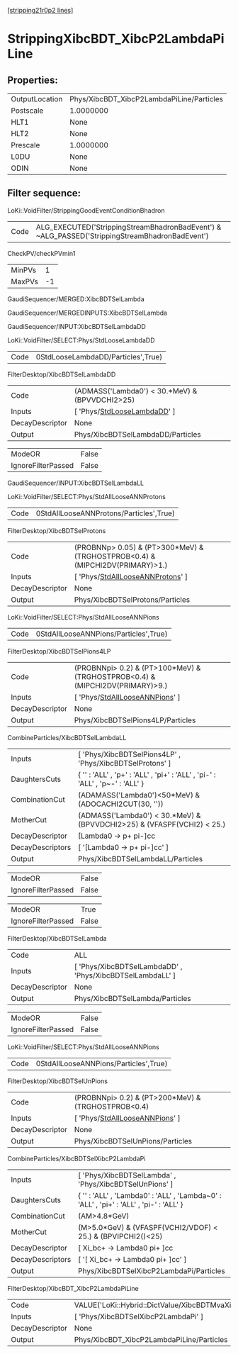 [[stripping21r0p2 lines]](./stripping21r0p2-index)

# StrippingXibcBDT_XibcP2LambdaPiLine

## Properties:

|                |                                           |
|----------------|-------------------------------------------|
| OutputLocation | Phys/XibcBDT_XibcP2LambdaPiLine/Particles |
| Postscale      | 1.0000000                                 |
| HLT1           | None                                      |
| HLT2           | None                                      |
| Prescale       | 1.0000000                                 |
| L0DU           | None                                      |
| ODIN           | None                                      |

## Filter sequence:

LoKi::VoidFilter/StrippingGoodEventConditionBhadron

|      |                                                                                                |
|------|------------------------------------------------------------------------------------------------|
| Code | ALG_EXECUTED('StrippingStreamBhadronBadEvent') & ~ALG_PASSED('StrippingStreamBhadronBadEvent') |

CheckPV/checkPVmin1

|        |     |
|--------|-----|
| MinPVs | 1   |
| MaxPVs | -1  |

GaudiSequencer/MERGED:XibcBDTSelLambda

GaudiSequencer/MERGEDINPUTS:XibcBDTSelLambda

GaudiSequencer/INPUT:XibcBDTSelLambdaDD

LoKi::VoidFilter/SELECT:Phys/StdLooseLambdaDD

|      |                                    |
|------|------------------------------------|
| Code | 0StdLooseLambdaDD/Particles',True) |

FilterDesktop/XibcBDTSelLambdaDD

|                 |                                                                                     |
|-----------------|-------------------------------------------------------------------------------------|
| Code            | (ADMASS('Lambda0') \< 30.\*MeV) & (BPVVDCHI2\>25)                                   |
| Inputs          | [ 'Phys/[StdLooseLambdaDD](./stripping21r0p2-commonparticles-stdlooselambdadd)' ] |
| DecayDescriptor | None                                                                                |
| Output          | Phys/XibcBDTSelLambdaDD/Particles                                                   |

|                    |       |
|--------------------|-------|
| ModeOR             | False |
| IgnoreFilterPassed | False |

GaudiSequencer/INPUT:XibcBDTSelLambdaLL

LoKi::VoidFilter/SELECT:Phys/StdAllLooseANNProtons

|      |                                         |
|------|-----------------------------------------|
| Code | 0StdAllLooseANNProtons/Particles',True) |

FilterDesktop/XibcBDTSelProtons

|                 |                                                                                               |
|-----------------|-----------------------------------------------------------------------------------------------|
| Code            | (PROBNNp\> 0.05) & (PT\>300\*MeV) & (TRGHOSTPROB\<0.4) & (MIPCHI2DV(PRIMARY)\>1.)             |
| Inputs          | [ 'Phys/[StdAllLooseANNProtons](./stripping21r0p2-commonparticles-stdalllooseannprotons)' ] |
| DecayDescriptor | None                                                                                          |
| Output          | Phys/XibcBDTSelProtons/Particles                                                              |

LoKi::VoidFilter/SELECT:Phys/StdAllLooseANNPions

|      |                                       |
|------|---------------------------------------|
| Code | 0StdAllLooseANNPions/Particles',True) |

FilterDesktop/XibcBDTSelPions4LP

|                 |                                                                                           |
|-----------------|-------------------------------------------------------------------------------------------|
| Code            | (PROBNNpi\> 0.2) & (PT\>100\*MeV) & (TRGHOSTPROB\<0.4) & (MIPCHI2DV(PRIMARY)\>9.)         |
| Inputs          | [ 'Phys/[StdAllLooseANNPions](./stripping21r0p2-commonparticles-stdalllooseannpions)' ] |
| DecayDescriptor | None                                                                                      |
| Output          | Phys/XibcBDTSelPions4LP/Particles                                                         |

CombineParticles/XibcBDTSelLambdaLL

|                  |                                                                               |
|------------------|-------------------------------------------------------------------------------|
| Inputs           | [ 'Phys/XibcBDTSelPions4LP' , 'Phys/XibcBDTSelProtons' ]                    |
| DaughtersCuts    | { '' : 'ALL' , 'p+' : 'ALL' , 'pi+' : 'ALL' , 'pi-' : 'ALL' , 'p~-' : 'ALL' } |
| CombinationCut   | (ADAMASS('Lambda0')\<50\*MeV) & (ADOCACHI2CUT(30, ''))                        |
| MotherCut        | (ADMASS('Lambda0') \< 30.\*MeV) & (BPVVDCHI2\>25) & (VFASPF(VCHI2) \< 25.)    |
| DecayDescriptor  | [Lambda0 -\> p+ pi-]cc                                                      |
| DecayDescriptors | [ '[Lambda0 -\> p+ pi-]cc' ]                                              |
| Output           | Phys/XibcBDTSelLambdaLL/Particles                                             |

|                    |       |
|--------------------|-------|
| ModeOR             | False |
| IgnoreFilterPassed | False |

|                    |       |
|--------------------|-------|
| ModeOR             | True  |
| IgnoreFilterPassed | False |

FilterDesktop/XibcBDTSelLambda

|                 |                                                             |
|-----------------|-------------------------------------------------------------|
| Code            | ALL                                                         |
| Inputs          | [ 'Phys/XibcBDTSelLambdaDD' , 'Phys/XibcBDTSelLambdaLL' ] |
| DecayDescriptor | None                                                        |
| Output          | Phys/XibcBDTSelLambda/Particles                             |

|                    |       |
|--------------------|-------|
| ModeOR             | False |
| IgnoreFilterPassed | False |

LoKi::VoidFilter/SELECT:Phys/StdAllLooseANNPions

|      |                                       |
|------|---------------------------------------|
| Code | 0StdAllLooseANNPions/Particles',True) |

FilterDesktop/XibcBDTSelUnPions

|                 |                                                                                           |
|-----------------|-------------------------------------------------------------------------------------------|
| Code            | (PROBNNpi\> 0.2) & (PT\>200\*MeV) & (TRGHOSTPROB\<0.4)                                    |
| Inputs          | [ 'Phys/[StdAllLooseANNPions](./stripping21r0p2-commonparticles-stdalllooseannpions)' ] |
| DecayDescriptor | None                                                                                      |
| Output          | Phys/XibcBDTSelUnPions/Particles                                                          |

CombineParticles/XibcBDTSelXibcP2LambdaPi

|                  |                                                                                         |
|------------------|-----------------------------------------------------------------------------------------|
| Inputs           | [ 'Phys/XibcBDTSelLambda' , 'Phys/XibcBDTSelUnPions' ]                                |
| DaughtersCuts    | { '' : 'ALL' , 'Lambda0' : 'ALL' , 'Lambda~0' : 'ALL' , 'pi+' : 'ALL' , 'pi-' : 'ALL' } |
| CombinationCut   | (AM\>4.8\*GeV)                                                                          |
| MotherCut        | (M\>5.0\*GeV) & (VFASPF(VCHI2/VDOF) \< 25.) & (BPVIPCHI2()\<25)                         |
| DecayDescriptor  | [ Xi_bc+ -\> Lambda0 pi+ ]cc                                                          |
| DecayDescriptors | [ '[ Xi_bc+ -\> Lambda0 pi+ ]cc' ]                                                  |
| Output           | Phys/XibcBDTSelXibcP2LambdaPi/Particles                                                 |

FilterDesktop/XibcBDT_XibcP2LambdaPiLine

|                 |                                                                |
|-----------------|----------------------------------------------------------------|
| Code            | VALUE('LoKi::Hybrid::DictValue/XibcBDTMvaXibcP2LambdaPi')\>0.1 |
| Inputs          | [ 'Phys/XibcBDTSelXibcP2LambdaPi' ]                          |
| DecayDescriptor | None                                                           |
| Output          | Phys/XibcBDT_XibcP2LambdaPiLine/Particles                      |
